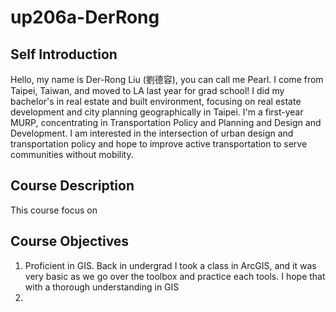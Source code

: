 # up206a-DerRong
## Self Introduction
Hello, my name is Der-Rong Liu (劉德容), you can call me Pearl. I come from Taipei, Taiwan, and moved to LA last year for grad school! I did my bachelor's in real estate and built environment, focusing on real estate development and city planning geographically in Taipei. I'm a first-year MURP, concentrating in Transportation Policy and Planning and Design and Development. I am interested in the intersection of urban design and transportation policy and hope to improve active transportation to serve communities without mobility.

## Course Description
This course focus on

## Course Objectives
1. Proficient in GIS. Back in undergrad I took a class in ArcGIS, and it was very basic as we go over the toolbox and practice each tools. I hope that with a thorough understanding in GIS
2. 
